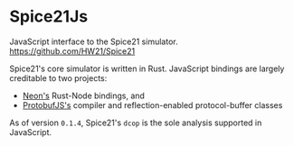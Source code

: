 
# Spice21Js

JavaScript interface to the Spice21 simulator. 
https://github.com/HW21/Spice21

Spice21's core simulator is written in Rust. 
JavaScript bindings are largely creditable to two projects: 

* [Neon's](https://neon-bindings.com/) Rust-Node bindings, and 
* [ProtobufJS's](https://www.npmjs.com/package/protobufjs) compiler and reflection-enabled protocol-buffer classes

As of version `0.1.4`, Spice21's `dcop` is the sole analysis supported in JavaScript. 
